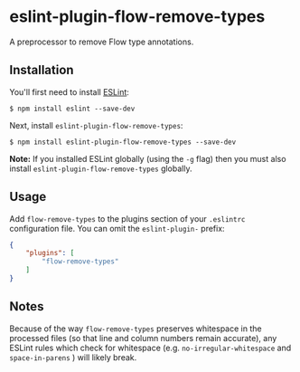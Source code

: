 # eslint-plugin-flow-remove-types

A preprocessor to remove Flow type annotations.

## Installation

You'll first need to install [ESLint](http://eslint.org):

```
$ npm install eslint --save-dev
```

Next, install `eslint-plugin-flow-remove-types`:

```
$ npm install eslint-plugin-flow-remove-types --save-dev
```

**Note:** If you installed ESLint globally (using the `-g` flag) then you must also install `eslint-plugin-flow-remove-types` globally.

## Usage

Add `flow-remove-types` to the plugins section of your `.eslintrc` configuration file. You can omit the `eslint-plugin-` prefix:

```json
{
    "plugins": [
        "flow-remove-types"
    ]
}
```

## Notes

Because of the way `flow-remove-types` preserves whitespace in the processed
files (so that line and column numbers remain accurate), any ESLint rules which
check for whitespace (e.g. `no-irregular-whitespace` and `space-in-parens` )
will likely break.
